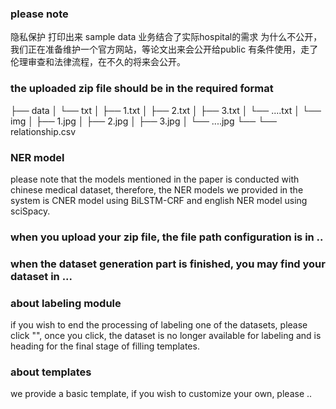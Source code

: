 ### please note
隐私保护 打印出来  sample data
业务结合了实际hospital的需求
为什么不公开，我们正在准备维护一个官方网站，等论文出来会公开给public  有条件使用，走了伦理审查和法律流程，在不久的将来会公开。


### the uploaded zip file should be in the required format
├── data
│   └── txt
│       ├── 1.txt
│       ├── 2.txt
│       ├── 3.txt
│       └── ....txt
│   └── img
│       ├── 1.jpg
│       ├── 2.jpg
│       ├── 3.jpg
│       └── ....jpg
└── └── relationship.csv


### NER model
please note that the models mentioned in the paper is conducted with chinese medical dataset, therefore, the NER models we provided in the system is CNER model using BiLSTM-CRF and english NER model using sciSpacy.

### when you upload your zip file, the file path configuration is in ..
### when the dataset generation part is finished, you may find your dataset in ...


### about labeling module
if you wish to end the processing of labeling one of the datasets, please click "", once you click, the dataset is no longer available for labeling and is heading for the final stage of filling templates.

### about templates
we provide a basic template, if you wish to customize your own, please .. 
